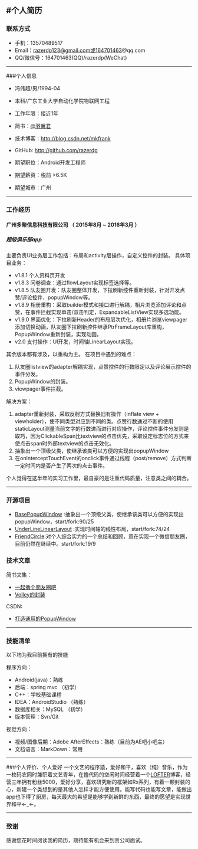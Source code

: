 #个人简历
</br>
---


### 联系方式

- 手机：13570489517
- Email：razerdp123@gmail.com或164701463@qq.com
- QQ/微信号：164701463(QQ)/razerdp(WeChat)

---

###个人信息

 - 冯伟超/男/1994-04 
 - 本科/广东工业大学自动化学院物联网工程
 - 工作年限：接近1年
 - 简书：[@羽翼君](http://www.jianshu.com/users/8ff2bb37d791/latest_articles)
 - 技术博客：http://blog.csdn.net/mkfrank
 - GitHub: http://github.com/razerdp

 - 期望职位：Android开发工程师
 - 期望薪资：税前 >6.5K
 - 期望城市：广州

---

### 工作经历


#### 广州多聚信息科技有限公司 （ 2015年8月 ~ 2016年3月 ）

##### 超级俱乐部app 

主要负责UI业务层工作包括：布局和activity层操作，自定义控件的封装。
具体项目业务：
 - v1.8.1 个人资料页开发
 - v1.8.3 问卷调查：通过flowLayout实现标签选择等。
 - v1.8.5 队友圈开发：队友圈整体开发，下拉刷新控件重新封装，针对开发点赞/评论控件，popupWindow等。
 - v1.8.9 相册重构：采取builder模式和接口进行解耦，相片浏览添加评论和点赞，在事件拦截实现单击/双击判定，ExpandableListView实现多选功能。
 - v1.9.0 界面优化：下拉刷新Header的布局层次优化，相册片浏览viewpager添加切换动画，队友圈下拉刷新控件继承PtrFrameLayout库重构，PopupWindow重新封装，实现动画。
 - v2.0 支付操作：UI开发，时间轴LinearLayout实现。
	  
其余版本都有涉及，以重构为主。
在项目中遇到的难点：
 1.  队友圈listview的adapter解耦实现，点赞控件的行数限定以及评论展示控件的事件分发。
 2.  PopupWindow的封装。
 3.  viewpager事件拦截。

解决方案：
 1. adapter重新封装，采取反射方式替换旧有操作（inflate view + viewholder），使不同类型对应到不同的类。点赞行数通过不断的使用staticLayout测量当前文字的行数进而进行对应操作，评论控件事件分发则是取巧，因为ClickableSpan比textview的点击优先，采取设定标志位的方式来使点击span时外部textview的点击无效化。
 2. 抽象出一个顶级父类，使继承该类可以方便的实现出popupWindow
 3. 在onInterceptTouchEvent的onclick事件通过线程（post/remove）方式判断一定时间内是否产生了两次的点击事件。

个人觉得在这半年的实习工作里，最自豪的是注重代码质量，注意类之间的耦合。


---

### 开源项目

 - [BasePopupWindow](https://github.com/razerdp/BasePopup) :抽象出一个顶级父类，使继承该类可以方便的实现出popupWindow，start/fork:90/25
 - [UnderLineLinearLayout](https://github.com/razerdp/UnderLineLinearLayout) :实现时间轴的线性布局，start/fork:74/24
 - [FriendCircle](https://github.com/razerdp/FriendCircle):对个人综合实力的一个总结和回顾，意在实现一个微信朋友圈，目前仍然在继续中。start/fork:19/9

### 技术文章
简书文集：
- [一起撸个朋友圈吧](http://www.jianshu.com/notebooks/3224048/latest)
- [Volley的封装](http://www.jianshu.com/p/95f5590b1203) 

CSDN:
- [打造通用的PopupWindow](http://blog.csdn.net/mkfrank/article/details/50522666)

---
### 技能清单
以下均为我目前拥有的技能

程序方向：
- Android(java)：熟练
- 后端：spring mvc （初学）
- C++：学校基础课程
- IDEA：AndroidStudio （熟练）
- 数据库相关：MySQL （初学）
- 版本管理：Svn/Git

视觉方向：
- 视频/图像后期：Adobe AfterEffects：熟练（目前为AE吧小吧主）
- 文档语言：MarkDown：常用

---

###个人评价、个人爱好
一个文艺的程序猿，爱好和平，喜欢（纯）音乐，作为一枚码农同时兼职着文艺青年，在撸代码的空闲时间经营着一个[LOFTER](http://razerdp.lofter.com/)博客，经营三年拥有粉丝5000，爱好分享，喜欢研究新的框架如Rx系列，有着一颗封装的心，新建一个类想到的是其他人怎样才能方便使用。能写代码也能写文章，能做出app也下得了厨房，每天最大的希望是能够学到新鲜的东西，最终的愿望是实现世界和平←_←。

---
### 致谢
感谢您花时间阅读我的简历，期待能有机会来到贵公司面试。
